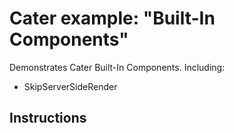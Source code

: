  # Cater example: "Built-In Components"

Demonstrates Cater Built-In Components. Including:

- SkipServerSideRender

 ## Instructions


 